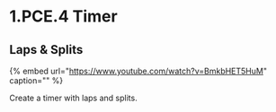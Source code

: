 # 1.PCE.4 Timer

## Laps & Splits

{% embed url="https://www.youtube.com/watch?v=BmkbHET5HuM" caption="" %}

Create a timer with laps and splits.

